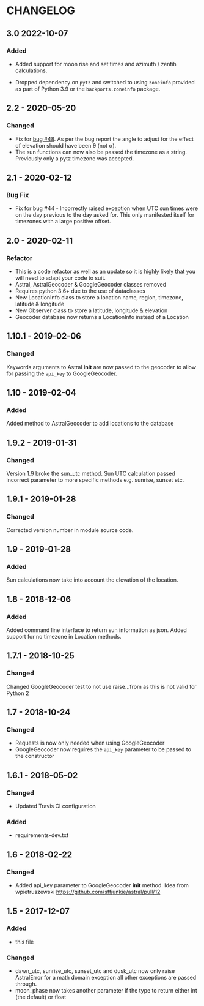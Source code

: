 # CHANGELOG

## 3.0 2022-10-07

### Added

- Added support for moon rise and set times and azimuth / zentih calculations.

- Dropped dependency on  `pytz` and switched to using `zoneinfo` provided as
  part of Python 3.9 or the `backports.zoneinfo` package.

## 2.2 - 2020-05-20

### Changed

- Fix for [bug #48](https://github.com/sffjunkie/astral/issues/48). As per the bug report the angle to adjust for the effect of elevation should have been θ (not α).
- The sun functions can now also be passed the timezone as a string. Previously only a pytz timezone was accepted.

## 2.1 - 2020-02-12

### Bug Fix

- Fix for bug #44 - Incorrectly raised exception when UTC sun times were on the day previous to the day asked for. This only manifested itself for timezones with a large positive offset.

## 2.0 - 2020-02-11

### Refactor

- This is a code refactor as well as an update so it is highly likely that you will need to adapt your code to suit.
- Astral, AstralGeocoder & GoogleGeocoder classes removed
- Requires python 3.6+ due to the use of dataclasses
- New LocationInfo class to store a location name, region, timezone, latitude & longitude
- New Observer class to store a latitude, longitude & elevation
- Geocoder database now returns a LocationInfo instead of a Location

## 1.10.1 - 2019-02-06

### Changed

Keywords arguments to Astral **init** are now passed to the geocoder to allow for passing
the `api_key` to GoogleGeocoder.

## 1.10 - 2019-02-04

### Added

Added method to AstralGeocoder to add locations to the database

## 1.9.2 - 2019-01-31

### Changed

Version 1.9 broke the sun_utc method. Sun UTC calculation passed incorrect
parameter to more specific methods e.g. sunrise, sunset etc.

## 1.9.1 - 2019-01-28

### Changed

Corrected version number in module source code.

## 1.9 - 2019-01-28

### Added

Sun calculations now take into account the elevation of the location.

## 1.8 - 2018-12-06

### Added

Added command line interface to return sun information as json.
Added support for no timezone in Location methods.

## 1.7.1 - 2018-10-25

### Changed

Changed GoogleGeocoder test to not use raise...from as this is not valid for Python 2

## 1.7 - 2018-10-24

### Changed

- Requests is now only needed when using GoogleGeocoder
- GoogleGeocoder now requires the `api_key` parameter to be passed to the constructor

## 1.6.1 - 2018-05-02

### Changed

- Updated Travis CI configuration

### Added

- requirements-dev.txt

## 1.6 - 2018-02-22

### Changed

- Added api_key parameter to GoogleGeocoder **init** method. Idea from
    wpietruszewski <https://github.com/sffjunkie/astral/pull/12>

## 1.5 - 2017-12-07

### Added

- this file

### Changed

- dawn_utc, sunrise_utc, sunset_utc and dusk_utc now only raise AstralError for a math domain
    exception all other exceptions are passed through.
- moon_phase now takes another parameter if the type to return either int (the default) or float
